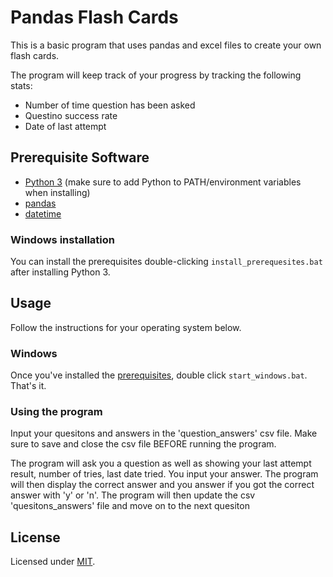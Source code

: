 # Pandas Flash Cards

This is a basic program that uses pandas and excel files to create your own flash cards.

The program will keep track of your progress by tracking the following stats:
- Number of time question has been asked
- Questino success rate
- Date of last attempt


## Prerequisite Software

- [Python 3](https://www.python.org/) (make sure to add Python to PATH/environment variables when installing)
- [pandas](https://pandas.pydata.org/)
- [datetime](https://github.com/SeleniumHQ/selenium/](https://docs.python.org/3/library/datetime.html))


### Windows installation

You can install the prerequisites double-clicking `install_prerequesites.bat` after installing Python 3.

## Usage
     
Follow the instructions for your operating system below.

### Windows

Once you've installed the [prerequisites](#prerequisite-software), double click `start_windows.bat`. That's it. 

### Using the program
Input your quesitons and answers in the 'question_answers' csv file. Make sure to save and close the csv file BEFORE running the program.

The program will ask you a question as well as showing your last attempt result, number of tries, last date tried.
You input your answer. The program will then display the correct answer and you answer if you got the correct answer with 'y' or 'n'. The program will then update the csv 'quesitons_answers' file and move on to the next quesiton



## License

Licensed under [MIT]((https://opensource.org/license/mit/)).
